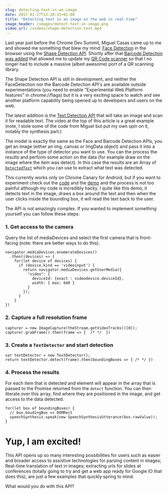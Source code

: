```yaml
---
slug: detecting-text-in-an-image
date: 2017-01-27T13:20:31+01:00
title: "Detecting text in an image on the web in real-time"
image_header: /images/detect-text-in-image.png
video_url: /videos/shape-detection-text.mp4
---
```


Last year just before the Chrome Dev Summit, Miguel Casas came up to me and
showed me something that blew my mind: [Face Detection](/face-detection/) in the
browser using the [Shape Detection
API](https://wicg.github.io/shape-detection-api/#introduction). Shortly after
that [Barcode Detection was added](/barcode-detection/) that allowed me to
update my [QR Code scanner](https://qrsnapper.appspot.com/) so that I no longer
had to include a massive (albeit awesome) port of a QR scanning library.

The Shape Detection API is still in development, and neither the FaceDetection 
nor the Barcode Detection API's are available outside experimentations (you 
need to enable "Experimental Web Platform features" in chrome://flags) but it is
a very exciting space to watch and see another platform capability being opened
up to developers and users on the web.

The latest addition is the [Text Detection
API](https://wicg.github.io/shape-detection-api/#text-detection-api) that will
take an image and scan it for readable text. The video at the top of this
article is a great example (note, I stole some of the code from Miguel but put
my own spin on it, notably the synthesis part.)

The model is exactly the same as the Face and Barcode Detection APIs, you get an
image (either an img, canvas or ImgData object) and pass it into a instance of
the type of detector you want to use. You can the process the results and
perform some action on the data (for example draw on the image where the item 
was detect). In this case the results are an Array of
[`DetectedText`](https://wicg.github.io/shape-detection-api/#ref-for-detectedtext-1)
which you can use to extract what text was detected.

This currently works only on Chrome Canary for Android, but if you want to
experiment check out the [code](https://jsbin.com/qixoduw/edit?html,js,output)
and the [demo](https://output.jsbin.com/qixoduw) and the process is not too
painful although my code is incredibly hacky. I quite like this demo, it detects
text in the image, draws a box around the text and then when the user clicks
inside the bounding box, it will read the text back to the user.

The API is not amazingly complex. If you wanted to implement something yourself
you can follow these steps: 

### 1. Get access to the camera

Query the list of mediaDevices and select the first camera that is front-facing
(note: there are better ways to do this).
```
navigator.mediaDevices.enumerateDevices()
  .then((devices) => {
    for(let device of devices) {
      if (device.kind == 'videoinput') {
        return navigator.mediaDevices.getUserMedia({
          "video": {
            deviceId: {exact : videodevice.deviceId},
            width: { max: 640 }
          }
        });
      }
    }
}) 
```
### 2. Capture a full resolution frame
```
capturer = new ImageCapture(theStream.getVideoTracks()[0]);
capturer.grabFrame().then(frame => {  /* */  })
```
### 3. Create a `TextDetector` and start detection
```
var textDetector = new TextDetector();
return textDetector.detect(frame).then(boundingBoxes => { /* */ })
```
### 4. Process the results
For each item that is detected and element will appear in the array that is 
passed to the Promise returned from the `detect` function. You can then itterate
over this array, find where they are positioned in the image, and get access to
the data detected.

```
for(let box of boundingBoxes) {
  // box.boudingBox => DOMRect
  speechSynthesis.speak(new SpeechSynthesisUtterance(box.rawValue));
}
```

# Yup, I am excited!

This API opens up so many interesting possibilities for users such as easier and
broader access to assistive technologies for parsing content in images;
Real-time translation of text in images; extracting urls for slides at
conferences (totally going to try and get a web app ready for Google IO that
does this), are just a few examples that quickly spring to mind.

What would you do with this API?